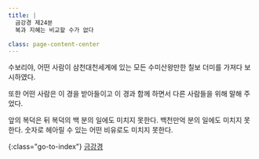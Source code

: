 ```yaml
---
title: |
  금강경 제24분
  복과 지혜는 비교할 수가 없다

class: page-content-center
---
```


수보리야, 어떤 사람이 삼천대천세계에 있는
모든 수미산왕만한 칠보 더미를 가져다 보시하였다.

또한 어떤 사람은 이 경을 받아들이고 이 경과 함께 하면서
다른 사람들을 위해 말해 주었다.

앞의 복덕은 뒤 복덕의 백 분의 일에도 미치지 못한다.
백천만억 분의 일에도 미치지 못한다.
숫자로 헤아릴 수 있는 어떤 비유로도 미치지 못한다.

{:class="go-to-index"}
[금강경](index)